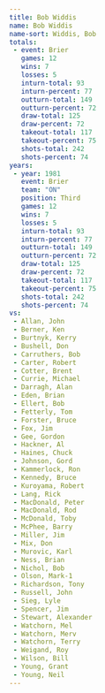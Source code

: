 ```yaml
---
title: Bob Widdis
name: Bob Widdis
name-sort: Widdis, Bob
totals:
 - event: Brier
   games: 12
   wins: 7
   losses: 5
   inturn-total: 93
   inturn-percent: 77
   outturn-total: 149
   outturn-percent: 72
   draw-total: 125
   draw-percent: 72
   takeout-total: 117
   takeout-percent: 75
   shots-total: 242
   shots-percent: 74
years:
 - year: 1981
   event: Brier
   team: "ON"
   position: Third
   games: 12
   wins: 7
   losses: 5
   inturn-total: 93
   inturn-percent: 77
   outturn-total: 149
   outturn-percent: 72
   draw-total: 125
   draw-percent: 72
   takeout-total: 117
   takeout-percent: 75
   shots-total: 242
   shots-percent: 74
vs:
 - Allan, John
 - Berner, Ken
 - Burtnyk, Kerry
 - Bushell, Don
 - Carruthers, Bob
 - Carter, Robert
 - Cotter, Brent
 - Currie, Michael
 - Darragh, Alan
 - Eden, Brian
 - Ellert, Bob
 - Fetterly, Tom
 - Forster, Bruce
 - Fox, Jim
 - Gee, Gordon
 - Hackner, Al
 - Haines, Chuck
 - Johnson, Gord
 - Kammerlock, Ron
 - Kennedy, Bruce
 - Kuroyama, Robert
 - Lang, Rick
 - MacDonald, Peter
 - MacDonald, Rod
 - McDonald, Toby
 - McPhee, Barry
 - Miller, Jim
 - Mix, Don
 - Murovic, Karl
 - Ness, Brian
 - Nichol, Bob
 - Olson, Mark-1
 - Richardson, Tony
 - Russell, John
 - Sieg, Lyle
 - Spencer, Jim
 - Stewart, Alexander
 - Watchorn, Mel
 - Watchorn, Merv
 - Watchorn, Terry
 - Weigand, Roy
 - Wilson, Bill
 - Young, Grant
 - Young, Neil
---
```

